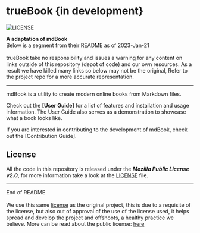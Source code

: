 # trueBook {in development}

[![LICENSE](https://img.shields.io/github/license/rust-lang/mdBook.svg)](LICENSE)

<p> <b> A adaptation of mdBook </b><br>
Below is a segment from their README as of 2023-Jan-21 <br> <br>
trueBook take no responsibility and issues a warning for any content on links outside of this repository (depot of code) and our own resources.
As a result we have killed many links so below may not be the original, Refer to the project repo for a more accurate representation.
</p>

---
<p>
mdBook is a utility to create modern online books from Markdown files.

Check out the **[User Guide]** for a list of features and installation and usage information.
The User Guide also serves as a demonstration to showcase what a book looks like.

If you are interested in contributing to the development of mdBook, check out the [Contribution Guide].

## License

All the code in this repository is released under the ***Mozilla Public License v2.0***, for more information take a look at the [LICENSE] file.

---
End of README 
<br><br>
We use this same [license] as the original project, this is due to a requisite of the license, but also out of approval of the use of the license used,
 it helps spread and develop the project and offshoots, a healthy practice we believe. More can be read about the public license: [here]

[here]: https://GitHub.com/ElderShaun/trueBook/blob/master/LICENSE
[license]: https://GitHub.com/ElderShaun/trueBook/blob/master/LICENSE 
